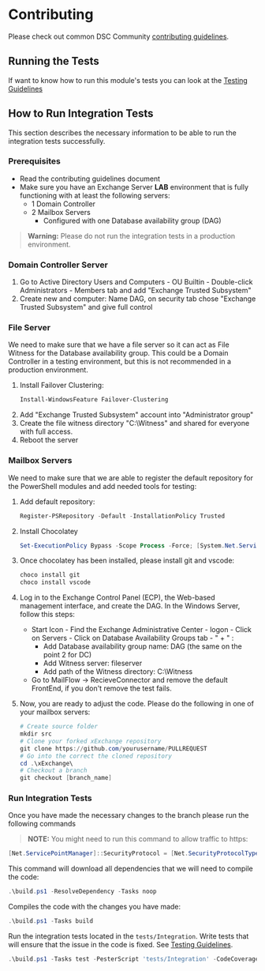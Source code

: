 # Contributing

Please check out common DSC Community [contributing guidelines](https://dsccommunity.org/guidelines/contributing).

## Running the Tests

If want to know how to run this module's tests you can look at the [Testing Guidelines](https://dsccommunity.org/guidelines/testing-guidelines/#running-tests)

## How to Run Integration Tests

This section describes the necessary information to be able to run the integration tests successfully.

### Prerequisites
 - Read the contributing guidelines document
 - Make sure you have an Exchange Server **LAB** environment that is fully functioning with at least the following servers:
    - 1 Domain Controller
    - 2 Mailbox Servers
        - Configured with one Database availability group (DAG)

> **Warning:** Please do not run the integration tests in a production environment.

### Domain Controller Server

1. Go to Active Directory Users and Computers - OU Builtin - Double-click Administrators - Members tab and add "Exchange Trusted Subsystem"
2. Create new and computer: Name DAG, on security tab chose "Exchange Trusted Subsystem" and give full control  

### File Server

We need to make sure that we have a file server so it can act as File Witness for the Database availability group. This could be a Domain Controller in a testing environment, but this is not recommended in a production environment.

1. Install Failover Clustering:
    ```powershell
    Install-WindowsFeature Failover-Clustering
    ```
2. Add "Exchange Trusted Subsystem" account into "Administrator group"
3. Create the file witness directory "C:\Witness" and shared for everyone with full access.
4. Reboot the server

### Mailbox Servers
We need to make sure that we are able to register the default repository for the PowerShell modules and add needed tools for testing:

1. Add default repository: 
    ```powershell
    Register-PSRepository -Default -InstallationPolicy Trusted
    ```
2. Install Chocolatey
    ```powershell
    Set-ExecutionPolicy Bypass -Scope Process -Force; [System.Net.ServicePointManager]::SecurityProtocol = [System.Net.ServicePointManager]::SecurityProtocol -bor 3072; iex ((New-Object System.Net.WebClient).DownloadString('https://chocolatey.org/install.ps1'))
    ```
3. Once chocolatey has been installed, please install git and vscode:
    ```powershell
    choco install git
    choco install vscode
    ```
4. Log in to the Exchange Control Panel (ECP), the Web-based management interface, and create the DAG. In the Windows Server, follow this steps:
    *  Start Icon - Find the Exchange Administrative Center - logon - Click on Servers - Click on Database Availability Groups tab - " + " :
        * Add Database availability group name: DAG (the same on the point 2 for DC)
        * Add Witness server: fileserver
        * Add path of the Witness directory: C:\Witness
    * Go to MailFlow -> RecieveConnector and remove the default FrontEnd, if you don't remove the test fails.

5. Now, you are ready to adjust the code. Please do the following in one of your mailbox servers:
    ```powershell
    # Create source folder
    mkdir src
    # Clone your forked xExchange repository
    git clone https://github.com/yourusername/PULLREQUEST
    # Go into the correct the cloned repository
    cd .\xExchange\
    # Checkout a branch
    git checkout [branch_name]
    ```
### Run Integration Tests

Once you have made the necessary changes to the branch please run the following commands 

> **NOTE:** You might need to run this command to allow traffic to https:

```powershell
[Net.ServicePointManager]::SecurityProtocol = [Net.SecurityProtocolType]::Tls12
```

This command will download all dependencies that we will need to compile the code:
```powershell
.\build.ps1 -ResolveDependency -Tasks noop
```

Compiles the code with the changes you have made:
```powershell
.\build.ps1 -Tasks build
```

Run the integration tests located in the `tests/Integration`. Write tests that will ensure that the issue in the code is fixed. See [Testing Guidelines](https://dsccommunity.org/guidelines/testing-guidelines/).

```powershell
.\build.ps1 -Tasks test -PesterScript 'tests/Integration' -CodeCoverageThreshold 0
```
